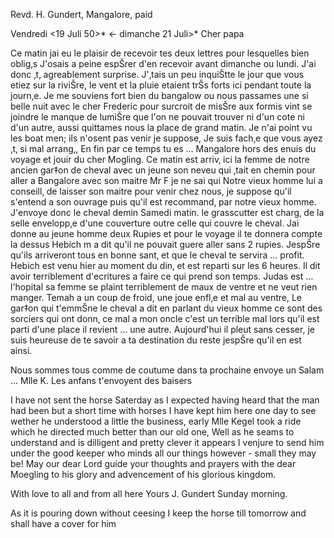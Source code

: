 Revd. H. Gundert, Mangalore, paid

 Vendredi <19 Juli 50>*
 <- dimanche 21 Juli>*
Cher papa

Ce matin jai eu le plaisir de recevoir tes deux lettres pour lesquelles bien oblig‚s J'osais a peine espŠrer d'en recevoir avant dimanche ou lundi. J'ai donc ‚t‚ agreablement surprise. J'‚tais un peu inquiŠtte le jour que vous etiez sur la riviŠre, le vent et la pluie etaient trŠs forts ici pendant toute la journ‚e. Je me souviens fort bien du bangalow ou nous passames une si belle nuit avec le cher Frederic pour surcroit de misŠre aux formis vint se joindre le manque de lumiŠre que l'on ne pouvait trouver ni d'un cote ni d'un autre, aussi quittames nous la place de grand matin. 
Je n'ai point vu les boat men; ils n'osent pas venir je suppose, Je suis fach‚e que vous ayez ‚t‚ si mal arrang‚, En fin par ce temps tu es … Mangalore hors des enuis du voyage et jouir du cher Mogling. Ce matin est arriv‚ ici la femme de notre ancien gar‡on de cheval avec un jeune son neveu qui ‚tait en chemin pour aller a Bangalore avec son maitre Mr F je ne sai qui Notre vieux homme lui a conseill‚ de laisser son maitre pour venir chez nous, je suppose qu'il s'entend a son ouvrage puis qu'il est recommand‚ par notre vieux homme. J'envoye donc le cheval demin Samedi matin. le grasscutter est charg‚ de la selle envelopp‚e d'une couverture outre celle qui couvre le cheval. Jai donne au jeune homme deux Rupies et pour le voyage il te donnera compte la dessus Hebich m a dit qu'il ne pouvait guere aller sans 2 rupies. JespŠre qu'ils arriveront tous en bonne sant‚ et que le cheval te servira … profit. Hebich est venu hier au moment du din‚ et est reparti sur les 6 heures. Il dit avoir terriblement d'ecritures a faire ce qui prend son temps. Judas est … l'hopital sa femme se plaint terriblement de maux de ventre et ne veut rien manger. Temah a un coup de froid, une joue enfl‚e et mal au ventre, Le gar‡on qui t'emmŠne le cheval a dit en parlant du vieux homme ce sont des sorciers qui ont donn‚ ce mal a mon oncle c'est un terrible mal lors qu'il est parti d'une place il revient … une autre.
Aujourd'hui il pleut sans cesser, je suis heureuse de te savoir a ta destination du reste jespŠre qu'il en est ainsi.

Nous sommes tous comme de coutume dans ta prochaine envoye un Salam … Mlle K. Les anfans t'envoyent des baisers

I have not sent the horse Saterday as I expected having heard that the man had been but a short time with horses I have kept him here one day to see wether he understood a little the business, early Mlle Kegel took a ride which he directed much better than our old one, Well as he seams to understand and is dilligent and pretty clever it appears I venjure to send him under the good keeper who minds all our things however - small they may be! May our dear Lord guide your thoughts and prayers with the dear Moegling to his glory and advencement of his glorious kingdom.

With love to all and from all here
 Yours J. Gundert
Sunday morning.

As it is pouring down without ceesing I keep the horse till tomorrow and shall have a cover for him

